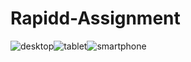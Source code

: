 # Rapidd-Assignment
![desktop](https://github.com/therohanmehta/Rapidd-Assignment/assets/120270750/4e52790d-c9b9-4d69-92df-a2a73126618c)![tablet](https://github.com/therohanmehta/Rapidd-Assignment/assets/120270750/29803005-d71a-4f8f-b8a2-2cccf746cf29)![smartphone](https://github.com/therohanmehta/Rapidd-Assignment/assets/120270750/1be90eee-b49f-4d92-82fc-68d908a08eaa)
